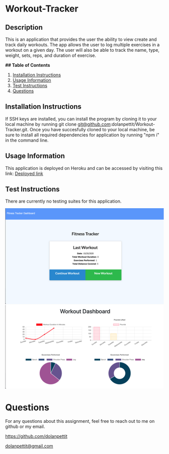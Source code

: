# Workout-Tracker

## Description

This is an application that provides the user the ability to view create and track daily workouts. The app allows the user to log multiple exercises in a workout on a given day. The user will also be able to track the name, type, weight, sets, reps, and duration of exercise.

**## Table of Contents**

1. [Installation Instructions](#installation-instructions)
2. [Usage Information](#usage-information)
3. [Test Instructions](#test-instructions)
4. [Questions](#questions)

## Installation Instructions

If SSH keys are installed, you can install the program by cloning it to your local machine by running git clone git@github.com:dolanpettit/Workout-Tracker.git. Once you have succesfully cloned to your local machine, be sure to install all required dependencies for application by running "npm i" in the command line.

## Usage Information

This application is deployed on Heroku and can be accessed by visiting this link: <a href="https://blooming-eyrie-07035.herokuapp.com/?id=5f8edf2ec6627400178cb17c">Deployed link</a>

## Test Instructions

There are currently no testing suites for this application.

<img src="./images/tracker.png">
<img src="./images/dashboard.png">

# Questions

For any questions about this assignment, feel free to reach out to me on github or my email.

https://github.com/dolanpettit

dolanpettit@gmail.com
